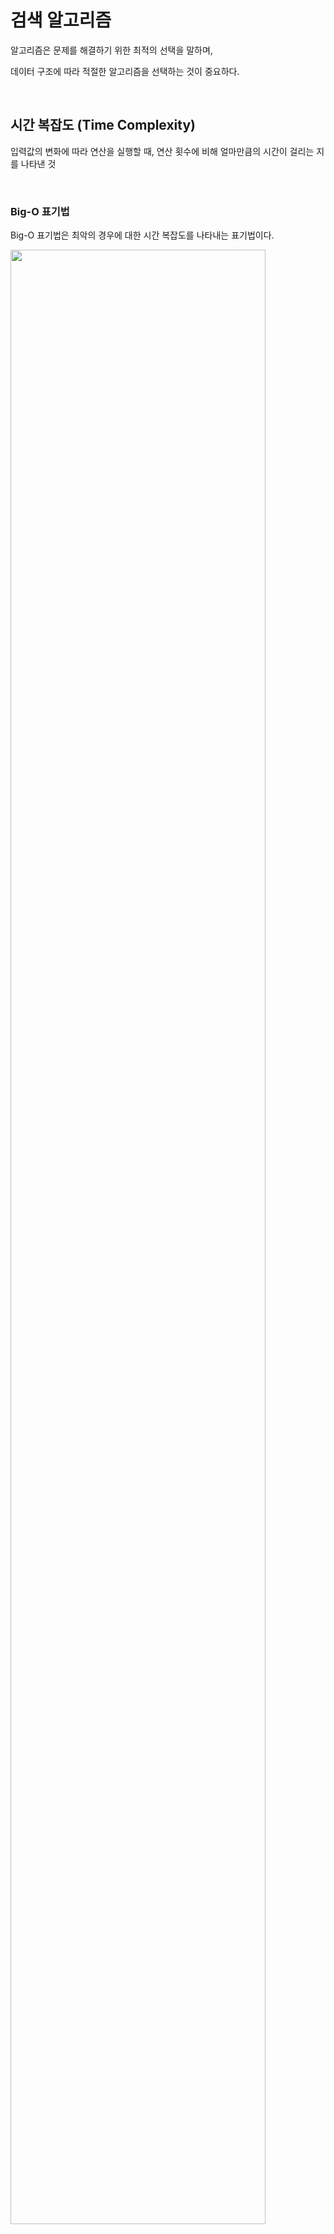 # 검색 알고리즘

알고리즘은 문제를 해결하기 위한 최적의 선택을 말하며,  

데이터 구조에 따라 적절한 알고리즘을 선택하는 것이 중요하다.

<br>

## 시간 복잡도 (Time Complexity)

입력값의 변화에 따라 연산을 실행할 때, 연산 횟수에 비해 얼마만큼의 시간이 걸리는 지를 나타낸 것

<br>

### Big-O 표기법

Big-O 표기법은 최악의 경우에 대한 시간 복잡도를 나타내는 표기법이다.

<img src = "https://miro.medium.com/max/1400/1*fmbUKjjIjEprF8tiQJWgIg.png" width = "90%"/>

<br>

#### 🔸 **O(1)**

Constant complexity라고 하며, 입력 값의 증가와 관계없이 즉시 출력값을 얻을 수 있다.

```java
String[] arr = new String[] {"A", "B", "C"};

System.out.println(arr[1]);
```

> 이외에도 ArrayList의 ```get()```, Stack과 Queue의 ```pop()```, ```poll()``` 등의 메서드가 O(1)의 시간 복잡도를 가진다.

<br>

#### 🔸 **O(n)**

Linear complexity라고 하며, 입력 값의 증가에 따라 시간 또한 같은 비율로 증가한다.

```java
String[] arr = new String[] {"A", "B", "C"};

for(String i : arr) {
  System.out.println(i);
}
```

> 이외에도 ArrayList의 ```remove()```, ```contains()``` 등 다양한 메서드 들이 O(n)의 시간 복잡도를 가진다.

<br>

#### 🔸 **O(log n)**

Logarithmic complexity라고 하며, ```O(1)``` 다음으로 빠른 시간 복잡도이다.

가장 대표적인 예시로 이진 탐색을 들 수 있다.

```java
int binarySearch1(int key, int low, int high) {
	int mid;

	if(low <= high) {
		mid = (low + high) / 2;

    // 탐색 성공
		if(key == arr[mid]) return mid;

		// 왼쪽 부분 arr[0]부터 arr[mid-1]에서 재탐색 
		else if(key < arr[mid]) return binarySearch1(key ,low, mid-1);  

		// 오른쪽 부분 - arr[mid+1]부터 arr[high]에서 재탐색 
		else return binarySearch1(key, mid+1, high); 
	}

	return -1; // 탐색 실패 
}
```
▲ _Binary Search in Java_

<br>

#### 🔸 **O(n<sup>2</sup>)**

Quadratic complexity라고 하며, 입력 값의 증가에 따라 시간이 제곱의 비율로 증가한다.

```java
int[][] edges = new int[][] {{0, 1}, {1, 3}, {2, 1}};

int max = 0;

for (int[] i : edges) {
  for (int j : i) {
    if (j > max) max = j;
  }
}
```
▲ _2차원 배열의 최댓값 구하기_

<br>

#### 🔸 **O(2<sup>n</sup>)**

Exponential complexity라고 하며, Big-O 표기법 중 가장 느린 시간 복잡도이다.

O(2<sup>n</sup>)의 시간 복잡도를 가진 알고리즘을 구현했다면, 다른 접근 방식을 찾아보자

```java
public int fibonacci(int n) {
	if(n <= 1) {
		return 1;
	}
	return fibonacci(n - 1) + fibonacci (n - 2);
}
```
▲ _피보나치 수열_

<br>

🔹 입력 값에 따른 시간 복잡도

| Complexity | 1 | 10 | 100 |
|:-----------|:--|:--|:------|
| O(1)      | 1 | 1 | 1 |
| O(log n)  | 0 | 2 | 5 |
| O(n)      | 1 | 10 | 100 |
| O(n log n) | 0 | 20 | 461 |
| O(n<sup>2</sup>) | 1 | 100 | 10000 |
| O(2<sup>n</sup>) | 1 | 1024 | 1267650600228229401496703205376 |
| O(n!)      | 1 | 3628880 | 표시 불가능 |

<br>

🔹 정렬 알고리즘의 시간 복잡도

| Sorting<br> Algorithms | Best | Average | Worst |
|:-----------|:--|:--|:------|
|Bubble Sort	|	O(n)|	O(n<sup>2</sup>)|	O(n<sup>2</sup>)|
|Heapsort		|O(n log n)|	O(n log n)	|O(n log n)|
|Insertion Sort	|	O(n)|	O(n<sup>2</sup>)|	O(n<sup>2</sup>)|
|Mergesort	|O(n log n)	|O(n log n)	|O(n log n)|
|Quicksort		|O(n log n)|	O(n log n)|	O(n<sup>2</sup>)|
|Selection Sort	|	O(n<sup>2</sup>)|	O(n<sup>2</sup>)|	O(n<sup>2</sup>)|
|Shell Sort	|	O(n)|	O(n log n<sup>2</sup>)	|O(n log n<sup>2</sup>)|
|Smooth Sort	|O(n)|	O(n log n)|	O(n log n)|

<br>

🔹 자료 구조의 시간 복잡도 (Worst Case)


|Data Structures |Search	|Insert|	Delete|
|:-|:-|:-|:-|
|Array	|O(n)|	N/A	|N/A|
|Sorted Array|	O(log n)	|O(n)|	O(n)|
|Linked List|	O(n)|	O(1)|	O(1)|
|Doubly Linked List	|O(n)|	O(1)	|O(1)|
|Stack|	O(n)	|O(1)	|O(1)|
|Hash table	|	O(n)	|O(n)|	O(n)|
|Binary Search Tree|		O(n)|	O(n)	|O(n)|
|B-Tree	|	O(log n)|	O(log n)|	O(log n)|
|Red-Black tree|	O(log n)|	O(log n)|	O(log n)|
|AVL Tree	|O(log n)|	O(log n)	|O(log n)|

<br>

💡 알고리즘 문제 풀이 시 대략적인 데이터 크기에 따른 시간 복잡도

- n ≤ 1,000,000 : O(n) or O(log n)
- n ≤ 10,000 : O(n<sup>2</sup>)
- n ≤ 500 : O(n<sup>3</sup>)

<br>

***

<br>

## Tree traversal

특정 목적을 위해 트리의 모든 노드를 한 번씩 방문하는 트리 순회

<br>

### 전위 순회 (Preorder Traverse)

Root → 왼쪽 자식 → 오른쪽 자식 순으로 순회

```java
public ArrayList<> preorder(Node root, int depth, ArrayList<> list) {
      if (root != null) {
        list.add(root.getData());
        preorder(root.getLeft(), depth + 1, list);
        preorder(root.getRight(), depth + 1, list);
      }
      return list;
    }
```
▲ _재귀를 통한 전위 순회_

<br>

### 중위 순회 (Inorder Traverse)

왼쪽 자식 → Root → 오른쪽 자식 순으로 순회

```java
public ArrayList<> inorder(Node root, int depth, ArrayList<> list) {
      if (root != null) {
        inorder(root.getLeft(), depth + 1, list);
        list.add(root.getData());
        inorder(root.getRight(), depth + 1, list);
      }
      return list;
    }
```
▲ _재귀를 통한 중위 순회_

<br>

### 후위 순회 (Postorder Traverse)

왼쪽 자식 → 오른쪽 자식 → Root 순으로 순회

```java
public ArrayList<> postorder(Node root, int depth, ArrayList<> list) {
      if (root != null) {
        postorder(root.getLeft(), depth + 1, list);
        postorder(root.getRight(), depth + 1, list);
        list.add(root.getData());
      }
      return list;
    }
```
▲ _재귀를 통한 후위 순회_

<br>

<img src = "https://mblogthumb-phinf.pstatic.net/20120331_173/rlakk11_1333202999001hceVs_JPEG/4.jpg?type=w2" width = "90%" />

위 Tree에서 전위 / 중위 / 후위 순회를 통한 노드 방문 순서는 아래와 같다.

- 전위 순회 : 0 → 1 → 3 → 7 → 8 → 4 → 9 → 10 → 2 → 5 → 11 → 6
- 중위 순회 : 7 → 3 → 8 → 1 → 9 → 4 → 10 → 0 → 11 → 5 → 2 → 6
- 후위 순회 : 7 → 8 → 3 → 9 → 10 → 4 → 1 → 11 → 5 → 6 → 2 → 0

<br>

***

<br>

## DFS / BFS (깊이 우선 탐색 / 너비 우선 탐색)

그래프 자료 구조에서 루트 노드에서 시작하여 완전 탐색을 하는 검색 알고리즘

<br>

### DFS (Depth First Search, 깊이 우선 탐색)

루트 노드(혹은 다른 임의의 노드)에서 다음 분기(branch)로 넘어가기 전에, 해당 분기를 모두 탐색하는 방법이다.  
탐색 후에는 다시 원점으로 돌아가 다른 분기를 탐색한다.

<br>

🔸 **특징**

- 자기 자신을 호출하는 순환 알고리즘의 형태 (재귀/스택)
- 그래프 탐색의 경우 어떤 노드를 방문했었는지 여부를 반드시 검사해야한다.  
  <span style = "color : gray">(검사하지 않을 경우 무한루프에 빠질 수 있다)</span>
  > ex) visit[index] = true;
- 모든 노드를 방문하고자 할 때 DFS를 선택한다.
- 최단 거리를 구하는 문제 중 장애물이 있는 경우에는 DFS가 유리하다.
- BFS보다 간단하다.
- 검색 속도 자체는 BFS에 비해서 느리다.

<br>

```java
// dfs, 재귀, 인접 행렬, i 정점부터 시작한다.    
public static void dfs(int i) {		
    visit[i] = true;		
	
    for(int j=1; j<n+1; j++) {			
        if(map[i][j] == 1 && visit[j] == false) {				
          dfs(j);			
        }		
    }	
}
```
▲ _재귀를 통한 DFS 구현_

<br>
<details>
<summary> &ensp; ✔︎ DFS Sample Questions</summary>
<div markdown="1">
<br>

📌 **BAEKJOON**
| 레벨 | ID | 제목 |
|:--:|:--:|:--:|
| <img src = "https://static.solved.ac/tier_small/9.svg" height = "20"> | 11724 | 연결 요소의 갯수 |
| <img src = "https://static.solved.ac/tier_small/9.svg" height = "20"> | 1012 | 유기농 배추 |
| <img src = "https://static.solved.ac/tier_small/9.svg" height = "20"> | 1743 | 음식물 피하기 |
| <img src = "https://static.solved.ac/tier_small/9.svg" height = "20"> | 10552 | DOM |
| <img src = "https://static.solved.ac/tier_small/10.svg" height = "20"> | 2667 | 단지 번호 붙이기 |
| <img src = "https://static.solved.ac/tier_small/10.svg" height = "20"> | 2583 | 영역 구하기 |
| <img src = "https://static.solved.ac/tier_small/10.svg" height = "20"> | 11403 | 경로 찾기 ⭐️ |
| <img src = "https://static.solved.ac/tier_small/10.svg" height = "20"> | 2468 | 안전 영역 ⭐️ |
| <img src = "https://static.solved.ac/tier_small/11.svg" height = "20"> | 10026 | 적록색약 |
| <img src = "https://static.solved.ac/tier_small/13.svg" height = "20"> | 9466 | 팀 프로젝트 |
| <img src = "https://static.solved.ac/tier_small/18.svg" height = "20"> | 10265 | MT ⭐️ |

### 📋 [더 많은 문제](https://solved.ac/search?query=tag%3Adfs)

</div>
</details>

<br><br>

### BFS (Breadth First Search, 너비 우선 탐색)

루트 노드(혹은 다른 임의의 노드)에서 시작한 인접 노드를 먼저 탐색하는 방법이다.

<br>

🔸 **특징**

- BFS는 재귀적으로 동작하지 않는다.
- 그래프 탐색의 경우 어떤 노드를 방문했었는지 여부를 반드시 검사해야한다.  
  <span style = "color : gray">(검사하지 않을 경우 무한루프에 빠질 수 있다)</span>
  > ex) visit[index] = true;
- BFS는 방문한 노드들을 차례로 저장한 후 꺼낼 수 있는 자료 구조인 큐를 사용한다.  
  > 즉, 선입선출 원칙으로 탐색
- 깊게(deep) 탐색하기 전에 넓게(wide) 탐색하는 방법이다.
- 두 노드 사이의 최단 경로 혹은 임의의 경로를 찾고 싶을 때 주로 사용한다.

<br>

```java
// bfs, q사용, 인접행렬, i 정점부터 시작한다.	
public static void bfs(int i) {		
    Queue<Integer> q = new LinkedList<>();		
    q.offer(i);		
    visit[i] = true;		

    while(!q.isEmpty()) {			
        int temp = q.poll();			
		
        for(int j=1; j<n+1; j++) {				
            if(map[temp][j] == 1 && visit[j] == false) {					
                q.offer(j);					
                visit[j] = true;				
            }			
        }		
    }	
}
```
▲ _Queue를 통한 BFS 구현_

<br>
<details>
<summary> &ensp; ✔︎ BFS Sample Questions</summary>
<div markdown="1">
<br>

📌 **BAEKJOON**
| 레벨 | ID | 제목 |
|:--:|:--:|:--:|
| <img src = "https://static.solved.ac/tier_small/9.svg" height = "20"> | 1260 | DFS와 BFS |
| <img src = "https://static.solved.ac/tier_small/9.svg" height = "20"> | 2644 | 촌수 계산 |
| <img src = "https://static.solved.ac/tier_small/10.svg" height = "20"> | 2178 | 미로 탐색 |
| <img src = "https://static.solved.ac/tier_small/10.svg" height = "20"> | 7562 | 나이트의 이동 |
| <img src = "https://static.solved.ac/tier_small/10.svg" height = "20"> | 1697 | 숨바꼭질 |
| <img src = "https://static.solved.ac/tier_small/11.svg" height = "20"> | 6593 | 상범 빌딩 |
| <img src = "https://static.solved.ac/tier_small/11.svg" height = "20"> | 7576 | 토마토 |
| <img src = "https://static.solved.ac/tier_small/11.svg" height = "20"> | 5014 | 스타트링크 |
| <img src = "https://static.solved.ac/tier_small/12.svg" height = "20"> | 3055 | 탈출 ⭐️ |
| <img src = "https://static.solved.ac/tier_small/12.svg" height = "20"> | 5427 | 불 ⭐️ |
| <img src = "https://static.solved.ac/tier_small/12.svg" height = "20"> | 16397 | 탈출 |
| <img src = "https://static.solved.ac/tier_small/12.svg" height = "20"> | 9019 | DSLR ⭐️ |
| <img src = "https://static.solved.ac/tier_small/13.svg" height = "20"> | 2206 | 벽 부수고 이동하기 ⭐️ |
| <img src = "https://static.solved.ac/tier_small/13.svg" height = "20"> | 1039 | 교환 ⭐️ |
| <img src = "https://static.solved.ac/tier_small/14.svg" height = "20"> | 1525 | 퍼즐 ⭐️ |

### 📋 [더 많은 문제](https://solved.ac/search?query=tag%3Abfs%20)

</div>
</details>

<br>

***

<br>

## Greedy Algorithm (탐욕 알고리즘)

선택의 순간마다 당장 눈앞에 보이는 최적의 상황만을 쫓아 최종적인 해답에 도달하는 방법  
항상 최적의 결과를 도출하지는 않지만, 최적에 가까운 값을 빠르게 도출해낼 수 있다는 장점이 있다.

🔸 탐욕 알고리즘의 문제 해결 단계

1. 선택 절차(Selection Procedure)  
   현재 상태에서의 최적의 해답을 선택

2. 적절성 검사(Feasibility Check)  
   선택된 해가 문제의 조건을 만족하는지 검사

3. 해답 검사(Solution Check)  
   원래의 문제가 해결되었는지 검사하고, 해결되지 않았다면 선택 절차로 돌아가 위의 과정을 반복

<br>

🔸 탐욕 알고리즘을 적용할 수 있는 조건

1. 탐욕적 선택 속성(Greedy Choice Property)  
   앞의 선택이 이후의 선택에 영향을 주지 않아야 한다.
2. 최적 부분 구조(Optimal Substructure)  
   문제에 대한 최종 해결 방법은 부분 문제에 대한 최적 문제 해결 방법으로 구성된다.

<br>

<img src = "https://images.slideplayer.com/13/3937168/slides/slide_3.jpg" width = "80%"/>

> 최적의 해답 ```20센트```를 선택하고, 다음 ```20센트```는 들어갈 수 없으니 ```10센트```를 선택하는 식으로 문제를 해결하는 방식이다.

<br>
<details>
<summary> &ensp; ✔︎ Greedy Algorithm Sample Questions</summary>
<div markdown="1">
<br>

📌 **BAEKJOON**
| 레벨 | ID | 제목 |
|:--:|:--:|:--:|
| <img src = "https://static.solved.ac/tier_small/5.svg" height = "20"> | 4796 | 캠핑 |
| <img src = "https://static.solved.ac/tier_small/6.svg" height = "20"> | 17509 | And the Winner Is... Ourselves! |
| <img src = "https://static.solved.ac/tier_small/7.svg" height = "20"> | 11047 | 동전 0 |
| <img src = "https://static.solved.ac/tier_small/8.svg" height = "20"> | 1449 | 수리공 항승 |
| <img src = "https://static.solved.ac/tier_small/10.svg" height = "20"> | 1931 | 회의실 배정 |
| <img src = "https://static.solved.ac/tier_small/11.svg" height = "20"> | 11000 | 강의실 배정 |
| <img src = "https://static.solved.ac/tier_small/11.svg" height = "20"> | 2212 | 센서 |
| <img src = "https://static.solved.ac/tier_small/11.svg" height = "20"> | 15748 | Rest Stops ⭐️ |
| <img src = "https://static.solved.ac/tier_small/13.svg" height = "20"> | 13904 | 과제 ⭐️ |
| <img src = "https://static.solved.ac/tier_small/13.svg" height = "20"> | 1493 | 박스 채우기 ⭐️ |
| <img src = "https://static.solved.ac/tier_small/15.svg" height = "20"> | 1700 | 멀티탭 스케줄링 |

### 📋 [더 많은 문제](https://solved.ac/search?query=tag%3Agreedy%20)

</div>
</details>


<br>

***

<br>

## Brute Force Algorithm (완전 탐색 알고리즘)

완전 탐색 알고리즘은 가능한 모든 경우의 수를 대입하여 해결하는 무차별 대입 방법을 나타내는 알고리즘이다.

🔸 완전 탐색 알고리즘을 사용하는 경우

1. 프로세스 속도를 높이는데 사용할 수 있는 다른 알고리즘이 없을 때 사용

2. 문제를 해결하는 여러 솔루션이 있고 각 솔루션을 확인해야 할 때 사용

<br>

> 💡 Brute Force를 활용한 알고리즘  
> 
> - 순차 검색 알고리즘(Sequential Search)
> - 문열 매칭 알고리즘(Brute-Force String Matching)
> - 선택 정렬 알고리즘(Selection Sort)
> - 버블 정렬 알고리즘(Bubble Sort)
> - 동적 프로그래밍(Dynamic Programming, DP)
> - 트리 구조의 완전 탐색 알고리즘 (BFS, DFS)

<br>
<details>
<summary> &ensp; ✔︎ Brute Force Algorithm Sample Questions</summary>
<div markdown="1">
<br>

📌 **BAEKJOON**
| 레벨 | ID | 제목 |
|:--:|:--:|:--:|
| <img src = "https://static.solved.ac/tier_small/4.svg" height = "20"> | 2231 | 분해합 |
| <img src = "https://static.solved.ac/tier_small/5.svg" height = "20"> | 2309 | 일곱 난쟁이 |
| <img src = "https://static.solved.ac/tier_small/5.svg" height = "20"> | 10448 | 유레카 이론 |
| <img src = "https://static.solved.ac/tier_small/7.svg" height = "20"> | 1018 | 체스판 다시 칠하기 |
| <img src = "https://static.solved.ac/tier_small/8.svg" height = "20"> | 2503 | 숫자 야구 |
| <img src = "https://static.solved.ac/tier_small/9.svg" height = "20"> | 3085 | 사탕게임 |
| <img src = "https://static.solved.ac/tier_small/9.svg" height = "20"> | 1182 | 부분 수열의 합 ⭐️ |

### 📋 [더 많은 문제](https://solved.ac/search?query=tag%3Abruteforcing%20)

</div>
</details>

<br>

***

<br>

## Binary Search Algorithm (이진 탐색 알고리즘)

정렬된 상태의 데이터를 절반씩 범위를 나눠 분할 정복기법으로 특정 값을 찾아내는 알고리즘

### 📋 [이진 탐색 알고리즘의 구현](#🔸-olog-n)

<br>
<details>
<summary> &ensp; ✔︎ Binary Search Algorithm Sample Questions</summary>
<div markdown="1">
<br>

📌 **BAEKJOON**
| 레벨 | ID | 제목 |
|:--:|:--:|:--:|
| <img src = "https://static.solved.ac/tier_small/8.svg" height = "20"> | 2512 | 예산 |
| <img src = "https://static.solved.ac/tier_small/9.svg" height = "20"> | 2805 | 나무 자르기 |
| <img src = "https://static.solved.ac/tier_small/9.svg" height = "20"> | 6236 | 용돈 관리 |
| <img src = "https://static.solved.ac/tier_small/9.svg" height = "20"> | 1654 | 랜선 자르기 |
| <img src = "https://static.solved.ac/tier_small/10.svg" height = "20"> | 2343 | 기타 레슨 |
| <img src = "https://static.solved.ac/tier_small/12.svg" height = "20"> | 2110 | 공유기 설치 |
| <img src = "https://static.solved.ac/tier_small/12.svg" height = "20"> | 16434 | 드래곤 앤 던전 ⭐️ |
| <img src = "https://static.solved.ac/tier_small/14.svg" height = "20"> | 15732 | 도토리 숨기기 ⭐️ |
| <img src = "https://static.solved.ac/tier_small/14.svg" height = "20"> | 1300 | K번째 수 ⭐️ |

### 📋 [더 많은 문제](https://solved.ac/search?query=tag%3Abinary_search%20)

</div>
</details>

<br><br>

***

_2022.09.27. Update_

_2022.09.26. Update_